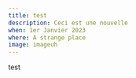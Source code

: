```yaml
---
title: test
description: Ceci est une nouvelle
when: 1er Janvier 2023
where: A strange place
image: imageuh
---
```


test
